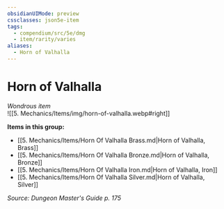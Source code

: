 ```yaml
---
obsidianUIMode: preview
cssclasses: json5e-item
tags:
  - compendium/src/5e/dmg
  - item/rarity/varies
aliases:
  - Horn of Valhalla
---
```

# Horn of Valhalla
*Wondrous item*  
![[5. Mechanics/Items/img/horn-of-valhalla.webp#right]]  


**Items in this group:**

- [[5. Mechanics/Items/Horn Of Valhalla Brass.md\|Horn of Valhalla, Brass]]
- [[5. Mechanics/Items/Horn Of Valhalla Bronze.md\|Horn of Valhalla, Bronze]]
- [[5. Mechanics/Items/Horn Of Valhalla Iron.md\|Horn of Valhalla, Iron]]
- [[5. Mechanics/Items/Horn Of Valhalla Silver.md\|Horn of Valhalla, Silver]]

*Source: Dungeon Master's Guide p. 175*
